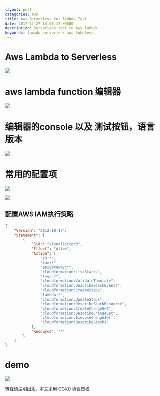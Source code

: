 ```yaml
---
layout: post
categories: aws
title: Aws Serverless for lambda Test
date: 2017-12-27 14:20:17 +0800
description: Serverless test to Aws lambda 
keywords: lambda serverless aws kubeless
---
```




# Aws Lambda to Serverless 

![](http://zmatsh.b0.upaiyun.com/demos/a43efa7f-f810-4164-970f-8bd1f309650c.png)



# aws lambda function 编辑器

![](http://zmatsh.b0.upaiyun.com/demos/8d472d40-ff9c-4108-91be-1364307b5599.png)


# 编辑器的console 以及 测试按钮，语言版本

![](http://zmatsh.b0.upaiyun.com/demos/111c3da3-cb1e-48de-b3b7-c286d9fc55e2.png)


# 常用的配置项

![](http://zmatsh.b0.upaiyun.com/demos/89ba65d2-c46a-434e-bb96-afa15d02c6f5.png)



![](http://zmatsh.b0.upaiyun.com/demos/bfa64818-bf58-45fa-8e2a-51405c187f7e.png)

##  配置AWS IAM执行策略

```json
{
    "Version": "2012-10-17",
    "Statement": [
        {
            "Sid": "VisualEditor0",
            "Effect": "Allow",
            "Action": [
                "s3:*",
                "iam:*",
                "apigateway:*",
                "cloudformation:ListStacks",
                "logs:*",
                "cloudformation:ValidateTemplate",
                "cloudformation:DescribeStackEvents",
                "cloudformation:CreateStack",
                "lambda:*",
                "cloudformation:UpdateStack",
                "cloudformation:DescribeStackResource",
                "cloudformation:CreateChangeSet",
                "cloudformation:DescribeChangeSet",
                "cloudformation:ExecuteChangeSet",
                "cloudformation:DescribeStacks"
            ],
            "Resource": "*"
        }
    ]
}
```

# demo


![](http://zmatsh.b0.upaiyun.com/demos/070f4afd-25c7-4783-a9e3-e77f133daad8.gif)



转载请注明出处，本文采用 [CC4.0](http://creativecommons.org/licenses/by-nc-nd/4.0/) 协议授权
